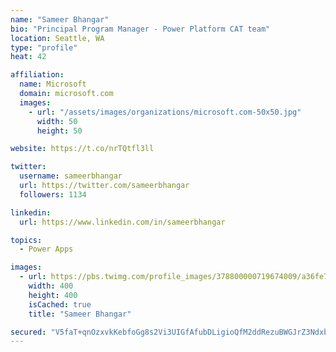 ```yaml
---
name: "Sameer Bhangar"
bio: "Principal Program Manager - Power Platform CAT team"
location: Seattle, WA
type: "profile"
heat: 42

affiliation:
  name: Microsoft
  domain: microsoft.com
  images:
    - url: "/assets/images/organizations/microsoft.com-50x50.jpg"
      width: 50
      height: 50

website: https://t.co/nrTQtfl3ll

twitter:
  username: sameerbhangar
  url: https://twitter.com/sameerbhangar
  followers: 1134

linkedin:
  url: https://www.linkedin.com/in/sameerbhangar

topics:
  - Power Apps

images:
  - url: https://pbs.twimg.com/profile_images/378800000719674009/a36fe7ddfab1778b76e5793772e43798_400x400.jpeg
    width: 400
    height: 400
    isCached: true
    title: "Sameer Bhangar"

secured: "V5faT+qnOzxvkKebfoGg8s2Vi3UIGfAfubDLigioQfM2ddRezuBWGJrZ3Ndxb1ymhl1HdWo0yu0TUI/D4yixK5Fpdhgku6nvD3U84cIdp/WNn1W6P9fQfX/EPeUkNMNO/zts4rti0xrJg5mIYVfc5s5JP/KDAnXghcgSJgAsnp37hVA+AlyPBkiXswHmjX7rIrVFkEK+Mhpz3PFbbHq9lJRWosN1VP3La72cqOI+iO93aS7l+Q7Nf8O7Emwj9ePPARgAk8aauNlFlG2PEEHS2I0Fd/dW6zn6BgJQyT/Nusj+oMlgeTEGwrAn+RWgDGxijnLXMOb2bBfzXUbF6yQbcl2VWCWHmLG5+TUYfOTXQHp9lguQ9FSTCnRdzIybtb9N9b/SgPq72zD2XK6rlo+KMoaSQ5EyMfwo0KXeOtgxHKM=;3ccvlACD6yzh3L9tuTnxAA=="
---
```


